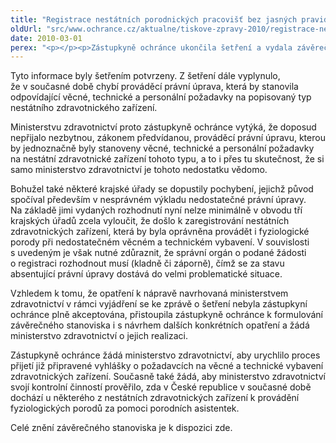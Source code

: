 ```yaml
---
title: "Registrace nestátních porodnických pracovišť bez jasných pravidel"
oldUrl: "src/www.ochrance.cz/aktualne/tiskove-zpravy-2010/registrace-nestatnich-porodnickych-pracovist-bez-jasnych-pravidel"
date: 2010-03-01
perex: "<p></p><p>Zástupkyně ochránce ukončila šetření a vydala závěrečné stanovisko s návrhem opatření k nápravě ve věci postupu krajských úřadů, příp. Magistrátu hlavního města Prahy při rozhodování o udělení registrace nestátním zdravotnickým zařízením, v nichž by byla zdravotní péče poskytována porodními asistentkami, a to včetně provádění fyziologických porodů. Šetření vedla z vlastní iniciativy na základě informací z médií, které vzbuzovaly vážné pochybnosti o jednotném postupu příslušných správních orgánů vůči žadatelům o registraci.</p>"
---
```


<!-- imported from the old website -->

<p>Tyto informace byly šetřením potvrzeny. Z šetření dále vyplynulo, že v současné době chybí prováděcí právní úprava, která by stanovila odpovídající věcné, technické a personální požadavky na popisovaný typ nestátního zdravotnického zařízení.</p><p>Ministerstvu zdravotnictví proto zástupkyně ochránce vytýká, že doposud nepřijalo nezbytnou, zákonem předvídanou, prováděcí právní úpravu, kterou by jednoznačně byly stanoveny věcné, technické a personální požadavky na nestátní zdravotnické zařízení tohoto typu, a to i přes tu skutečnost, že si samo ministerstvo zdravotnictví je tohoto nedostatku vědomo.</p><p>Bohužel také některé krajské úřady se dopustily pochybení, jejichž původ spočíval především v nesprávném výkladu nedostatečné právní úpravy. Na základě jimi vydaných rozhodnutí nyní nelze minimálně v obvodu tří krajských úřadů zcela vyloučit, že došlo k zaregistrování nestátních zdravotnických zařízení, která by byla oprávněna provádět i fyziologické porody při nedostatečném věcném a technickém vybavení. V souvislosti s uvedeným je však nutné zdůraznit, že správní orgán o podané žádosti o registraci rozhodnout musí (kladně či záporně), čímž se za stavu absentující právní úpravy dostává do velmi problematické situace.</p><p>Vzhledem k tomu, že opatření k nápravě navrhovaná ministerstvem zdravotnictví v rámci vyjádření se ke zprávě o šetření nebyla zástupkyní ochránce plně akceptována, přistoupila zástupkyně ochránce k formulování závěrečného stanoviska i s návrhem dalších konkrétních opatření a žádá ministerstvo zdravotnictví o jejich realizaci.</p><p>Zástupkyně ochránce žádá ministerstvo zdravotnictví, aby urychlilo proces přijetí již připravené vyhlášky o požadavcích na věcné a technické vybavení zdravotnických zařízení. Současně také žádá, aby ministerstvo zdravotnictví svojí kontrolní činností prověřilo, zda v České republice v současné době dochází u některého z nestátních zdravotnických zařízení k provádění fyziologických porodů za pomoci porodních asistentek.</p><p>Celé znění závěrečného stanoviska je k dispozici zde.</p>
